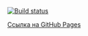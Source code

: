 [![Build status](https://ci.appveyor.com/api/projects/status/5okne82iawtrmhkx?svg=true)](https://ci.appveyor.com/project/NMKD/media-ahj)

[Ссылка на GitHub Pages](https://nmkd.github.io/media-ahj/)
